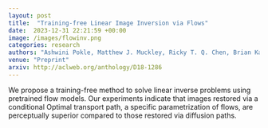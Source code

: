```yaml
---
layout: post
title:  "Training-free Linear Image Inversion via Flows"
date:  2023-12-31 22:21:59 +00:00
image: /images/flowinv.png
categories: research
authors: "Ashwini Pokle, Matthew J. Muckley, Ricky T. Q. Chen, Brian Karrer"
venue: "Preprint"
arxiv: http://aclweb.org/anthology/D18-1286
---
```

We propose a training-free method to solve linear inverse problems using pretrained flow models. Our experiments indicate that images restored via a conditional Optimal transport path, a specific parametrization of flows, are perceptually superior compared to those restored via diffusion paths.